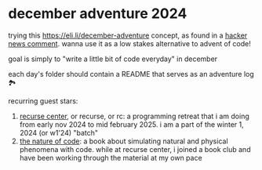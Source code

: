# december adventure 2024

trying this https://eli.li/december-adventure concept, as found in a [hacker news comment](https://news.ycombinator.com/item?id=42288283). wanna use it as a low stakes alternative to advent of code!

goal is simply to "write a little bit of code everyday" in december

each day's folder should contain a README that serves as an adventure log 🏞️

recurring guest stars:
1. [recurse center](https://www.recurse.com/), or recurse, or rc: a programming retreat that i am doing from early nov 2024 to mid february 2025. i am a part of the winter 1, 2024 (or w1'24) "batch"
2. [the nature of code](https://natureofcode.com/): a book about simulating natural and physical phenomena with code. while at recurse center, i joined a book club and have been working through the material at my own pace

